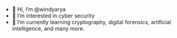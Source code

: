 - 👋 Hi, I’m @windyarya
- 👀 I’m interested in cyber security
- 🌱 I’m currently learning cryptography, digital forensics, artificial intelligence, and many more.

<!---
windyarya/windyarya is a ✨ special ✨ repository because its `README.md` (this file) appears on your GitHub profile.
You can click the Preview link to take a look at your changes.
--->
